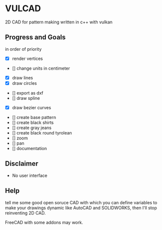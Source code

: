 # VULCAD

2D CAD for pattern making written in c++ with vulkan

## Progress and Goals

in order of priority

- [x] render vertices
- [] change units in centimeter
- [x] draw lines
- [x] draw circles
- [] export as dxf
- [] draw spline
- [x] draw bezier curves
- [] create base pattern
- [] create black shirts
- [] create gray jeans
- [] create black round tyrolean
- [] zoom
- [] pan
- [] documentation

## Disclaimer

- No user interface

## Help

tell me some good open soruce CAD with which you can define variables to make your drawings dynamic like AutoCAD and SOLIDWORKS, then I'll stop reinventing 2D CAD.

FreeCAD with some addons may work.
